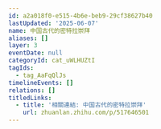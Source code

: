 ```yaml
---
id: a2a018f0-e515-4b6e-beb9-29cf38627b40
lastUpdated: '2025-06-07'
name: 中国古代的密特拉崇拜
aliases: []
layer: 3
eventDate: null
categoryId: cat_uWLHUZtI
tagIds:
  - tag_AaFqQlJs
timelineEvents: []
relations: []
titledLinks:
  - title: '相關連結: 中国古代的密特拉崇拜'
    url: zhuanlan.zhihu.com/p/517646501
---
```


